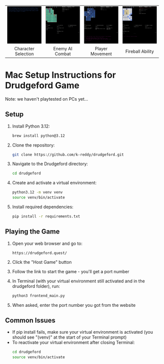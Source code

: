 <table>
  <tr>
    <td width="25%"><img src="/gifs/character_picker.gif" alt="Character Picker"/></td>
    <td width="25%"><img src="/gifs/ai_attack.gif" alt="AI Attack"/></td>
    <td width="25%"><img src="/gifs/movement.gif" alt="Movement"/></td>
    <td width="25%"><img src="/gifs/fireball.gif" alt="Fireball"/></td>
  </tr>
  <tr>
    <td align="center">Character Selection</td>
    <td align="center">Enemy AI Combat</td>
    <td align="center">Player Movement</td>
    <td align="center">Fireball Ability</td>
  </tr>
</table>

# Mac Setup Instructions for Drudgeford Game
Note: we haven't playtested on PCs yet...

## Setup

1. Install Python 3.12:
   ```bash
   brew install python@3.12
   ```

2. Clone the repository:
   ```bash
   git clone https://github.com/k-reddy/drudgeford.git
   ```

3. Navigate to the Drudgeford directory:
   ```bash
   cd drudgeford
   ```

4. Create and activate a virtual environment:
   ```bash
   python3.12 -m venv venv
   source venv/bin/activate
   ```

5. Install required dependencies:
   ```bash
   pip install -r requirements.txt
   ```

## Playing the Game

1. Open your web browser and go to:
   ```
   https://drudgeford.quest/
   ```

2. Click the "Host Game" button

3. Follow the link to start the game - you'll get a port number

4. In Terminal (with your virtual environment still activated and in the drudgeford folder), run:
   ```bash
   python3 frontend_main.py
   ```

5. When asked, enter the port number you got from the website

## Common Issues
- If pip install fails, make sure your virtual environment is activated (you should see "(venv)" at the start of your Terminal prompt)
- To reactivate your virtual environment after closing Terminal:
  ```bash
  cd drudgeford
  source venv/bin/activate
  ```